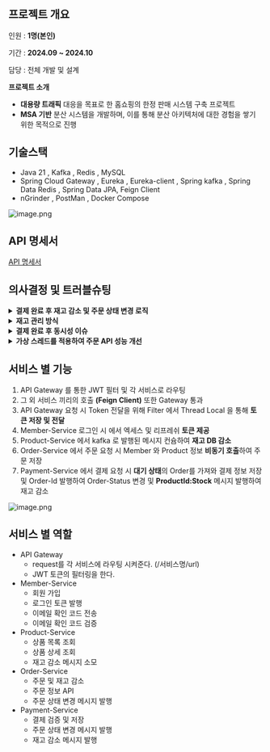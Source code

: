 ## 프로젝트 개요

인원 : **1명(본인)**

기간 : **2024.09 ~ 2024.10**

담당 : 전체 개발 및 설계

**프로젝트 소개**

- **대용량 트래픽** 대응을 목표로 한 홈쇼핑의 한정 판매 시스템 구축 프로젝트
- **MSA 기반** 분산 시스템을 개발하며, 이를 통해 분산 아키텍처에 대한 경험을 쌓기 위한 목적으로 진행

## 기술스택

- Java 21 , Kafka , Redis , MySQL
- Spring Cloud Gateway , Eureka , Eureka-client , Spring kafka , Spring Data Redis , Spring Data JPA, Feign Client
- nGrinder , PostMan , Docker Compose

![image.png](https://img.notionusercontent.com/s3/prod-files-secure%2F04134d59-90bb-48a2-b600-8335846e6312%2Fbe53300a-75a6-484e-9a07-01861f961c7b%2Fimage.png/size/w=2000?exp=1733319372&sig=PNewQY4n91TJn5DA8qJ-OOG_FyI72JDPJjHRswYJ6Qc)



## API 명세서

[API 명세서](https://www.notion.so/13f9a382c1a2804896bbd94871f287d3?pvs=21)

## 의사결정 및 트러블슈팅
<details>
        
<summary><b>결제 완료 후 재고 감소 및 주문 상태 변경 로직</b></summary>
<br>

***결제 완료 Flow***<br>
![image.png](https://img.notionusercontent.com/s3/prod-files-secure%2F04134d59-90bb-48a2-b600-8335846e6312%2F83975f94-7cd1-46de-92f6-55995783f6d5%2Fimage.png/size/w=2000?exp=1733319508&sig=xmV3AjhRP18dgW-nC23hEZ63B_4Znny-E0bG-szqwTI)

***재고 반영 Flow***<br>
![image.png](https://img.notionusercontent.com/s3/prod-files-secure%2F04134d59-90bb-48a2-b600-8335846e6312%2F25602d61-fe41-4900-b55e-15b98681b35b%2Fimage.png/size/w=2000?exp=1733319540&sig=vnhfy5zAn6iJK9HLsAr8Xv-7jTm_iYYDRN9Ml1DJYIs)
    
- 결제 시 일시적으로 몰릴 수 있는 **재고 변동을 DB 부하**를 줄이기 위하여 **대규모 데이터 처리에 이점**을 가진 **kafka** 통하여 처리하도록 하였고 그 외 **UX 를 높이기 위해** 관심사 외의 작업을 메시지를 발행하여 처리
- **Kafka** vs RabbitMQ : 대용량 데이터와 실시간 스트리밍에 안정적인 **Kafka** 선택
- 휘발성 : Kafka는 메시지를 가져가더라도 EventStreamer 에 저장하여 재생 가능하지만 RabbitMQ는 삭제해 불가능
- 실시간 스트리밍 : 대규모 실시간 스트리밍에서 Kafka는 RabbitMQ에 비해 우위를 가짐
- 응답 속도 : RabbitMQ는 낮은 지연 시간과 빠른 응답성으로 실시간 요청-응답 기반 애플리케이션에 최적화

</details>

<details>
<summary><b>재고 관리 방식</b></b></summary> 
<br>

![image.png](https://img.notionusercontent.com/s3/prod-files-secure%2F04134d59-90bb-48a2-b600-8335846e6312%2Ffd9b22e0-7753-4c18-9a11-23cd45b574b1%2Fimage.png/size/w=2000?exp=1733319572&sig=KfCTMqtcUPzccXN5qnFjnSnxuxG47ac-WhnI4YLjpnA)
    
- **Redis** 를 통해 도메인 특성 상 구매 속도가 **빨라야하며 재고에 오류가 있어선 안된다** 생각하여 InMemory DB인 레디스를 선택하여 이를 통해 빠른 조회에 **원자적 연산**으로 동시성 제어
- 재고를 감소 한 후 감소한 값이 0 미만이라면 재고가 부족하다 판단하고 application 레벨에서 이를 체크하고 복구하는 로직으로 작성하였으나 감소한 시점에 또 다른 요청이 오면 해당 요청이 통과해야 하는 재고임에도 실패하는 문제 발생
- **루아스크립트** vs 분산 락
  - 루아스크립트
    - 레디스 내에서 로직이 가능
    - 이를 통해 원자적 연산으로 다른 클라이언트의 개입을 봉쇄하여 경쟁 상태 방지
    - 서버에서의 로직이 필요한 경우는 사용 불가
    - 클러스터 환경에서 문제 발생
    - 성능적으로 더 우수한 루아스크립트 선택

  - 분산 락
    - 레디스에서 값을 가져와서 사용하는 로직의 형태로 이용 가능
    - Redisson 의 경우 pub,sub 형태로 락을 사용함
    - 클러스터 환경에서 문제 발생하지 않음
</details>

<details>
<summary><b>결제 완료 후 동시성 이슈</b></summary> 
<br>

**주문 상태 Flow**
        
![image.png](https://img.notionusercontent.com/s3/prod-files-secure%2F04134d59-90bb-48a2-b600-8335846e6312%2F192fac3b-b6e5-4dac-96fb-18e9fd5394ed%2Fimage.png/size/w=2000?exp=1733319600&sig=oJWM3FIv7GIo0f82Knbp0b2E07u876DtpKa2weAvuSk)
    
**AsIs**
    
- 주문이 시작된 후 **15분 내에 결제 완료**를 하지 못하면 스케줄러(1분 간격 실행)를 통해 주문이 실패로 처리
- 결제가 완료되면 **Order 번호를 메시지로 발행**하여 주문 상태를 완료로 업데이트
- 하지만 다음과 같은 상황에서는 동시성 문제가 발생
  - 결제가 15분 내에 완료되었으나, 메시지가 15분 안에 컨슘되지 못한 경우
  - 메시지가 처리 완료되었지만 스케줄러에서 처리되지 않은 주문으로 조회된 경우
    
**Tobe**
    
- 실패 처리와 성공 처리를 동일한 Kafka 토픽에서 관리
- **UpdateAt 필드 확인을 통해** 값이 존재하면 상태 변경 X
 - 이로 인해 Order가 공유자원이 되어 DB 레벨의 쓰기 락을 통해 해결

</details>
<details>
        <summary><b>가상 스레드를 적용하여 주문 API 성능 개선</b></summary>
        <br>
        
**성능 개선 상세** : [부하테스트 기록](https://desert-elk-95d.notion.site/1429a382c1a280e884bcfbb793ecaaad?pvs=4) 
| **버전** | **주요 변경 사항** | **TPS** | **TPS 변화량** | **증감률** |
| --- | --- | --- | --- | --- |
| Version 0 (조정 전) | 기본 설정 | 180 | - | - |
| Version 0 (조정 후) | 커넥션 풀 최적화 | 220 | +40 | +22.22% |
| Version 1 | Feign 요청 비동기 처리 | 138 | -42 | -23.33% |
| Version 2 | 스레드 풀 크기 500으로 조정 | 229 | +49 | +27.22% |
| Version 3 | 비동기 Task 가상 스레드 변경 | 130.5 | -49.5 | -27.50% |
| Version 3.5 | MariaDB Driver 및 가상 스레드 비동기 요청 처리 | 265 | +85 | +47.22% |
| Version 4 | 톰캣 스레드 가상 스레드 전환, ThreadLocal 제거 | 262 | +82 | +45.56% |

최종적으로 **Version 3.5**를 적용하여 TPS **180 → 265**로 **47.22% 성능 향상**을 달성
</details>

## 서비스 별 기능

1. API Gateway 를 통한 JWT 필터 및 각 서비스로 라우팅
2. 그 외 서비스 끼리의 호출 **(Feign Client)** 또한 Gateway 통과
3. API Gateway 요청 시 Token 전달을 위해 Filter 에서 Thread Local 을 통해 **토큰 저장 및 전달**
4. Member-Service 로그인 시 에서 엑세스 및 리프레쉬 **토큰 제공**
5. Product-Service 에서 kafka 로 발행된 메시지 컨슘하여 **재고 DB 감소**
6. Order-Service 에서 주문 요청 시 Member 와 Product 정보 **비동기 호출**하여 주문 저장
7. Payment-Service 에서 결제 요청 시 **대기 상태**의 Order를 가져와 결제 정보 저장 및 Order-Id 발행하여 Order-Status 변경 및 **ProductId:Stock** 메시지 발행하여 재고 감소

![image.png](https://file.notion.so/f/f/04134d59-90bb-48a2-b600-8335846e6312/a860e0e5-52d6-4907-8b28-64e669f70b9e/image.png?table=block&id=14e9a382-c1a2-80eb-8776-fb1839fa47b0&spaceId=04134d59-90bb-48a2-b600-8335846e6312&expirationTimestamp=1733140800000&signature=D5GP9x2CYPj0GPD7Xdx_OigMOqbYyj2QtLr3X6PYQ7U&downloadName=image.png)

## 서비스 별 역할

- API Gateway
    - request를 각 서비스에 라우팅 시켜준다. (/서비스명/url)
    - JWT 토큰의 필터링을 한다.
- Member-Service
    - 회원 가입
    - 로그인 토큰 발행
    - 이메일 확인 코드 전송
    - 이메일 확인 코드 검증
- Product-Service
    - 상품 목록 조회
    - 상품 상세 조회
    - 재고 감소 메시지 소모
- Order-Service
    - 주문 및 재고 감소
    - 주문 정보 API
    - 주문 상태 변경 메시지 발행
- Payment-Service
    - 결제 검증 및 저장
    - 주문 상태 변경 메시지 발행
    - 재고 감소 메시지 발행
